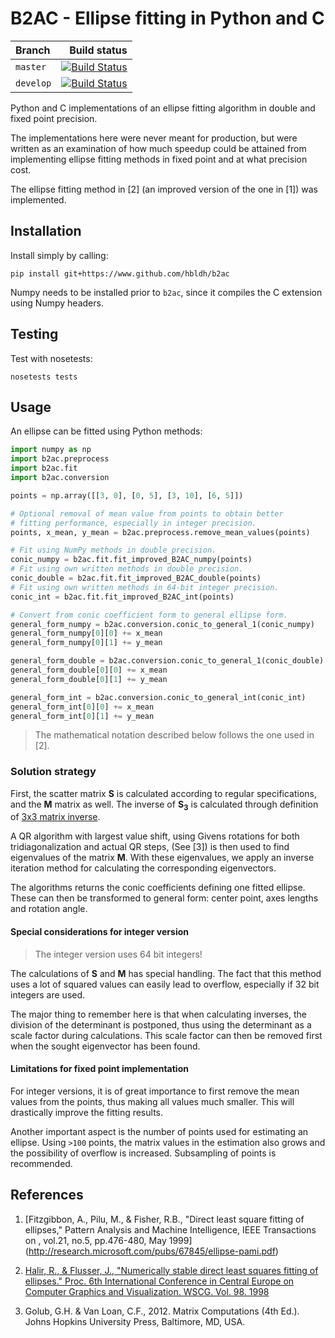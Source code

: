 # B2AC - Ellipse fitting in Python and C

|  Branch       | Build status     |
| :------------ | ---------------: |
| `master`      | [![Build Status](https://travis-ci.org/hbldh/b2ac.svg?branch=master)](https://travis-ci.org/hbldh/b2ac) |
| `develop`     | [![Build Status](https://travis-ci.org/hbldh/b2ac.svg?branch=develop)](https://travis-ci.org/hbldh/b2ac) |

Python and C implementations of an ellipse fitting algorithm in double and fixed point precision. 

The implementations here were never meant for production, but were written as an examination of how much
speedup could be attained from implementing ellipse fitting methods in fixed point and at what precision cost.

The ellipse fitting method in \[2\] (an improved version of the one in \[1\]) was implemented.

## Installation

Install simply by calling:

    pip install git+https://www.github.com/hbldh/b2ac
    
Numpy needs to be installed prior to `b2ac`, since it compiles the C extension using Numpy headers.

## Testing

Test with nosetests:

    nosetests tests

## Usage

An ellipse can be fitted using Python methods:

```python
import numpy as np
import b2ac.preprocess
import b2ac.fit
import b2ac.conversion

points = np.array([[3, 0], [0, 5], [3, 10], [6, 5]])

# Optional removal of mean value from points to obtain better
# fitting performance, especially in integer precision. 
points, x_mean, y_mean = b2ac.preprocess.remove_mean_values(points)

# Fit using NumPy methods in double precision.
conic_numpy = b2ac.fit.fit_improved_B2AC_numpy(points)
# Fit using own written methods in double precision.
conic_double = b2ac.fit.fit_improved_B2AC_double(points)
# Fit using own written methods in 64-bit integer precision.
conic_int = b2ac.fit.fit_improved_B2AC_int(points)

# Convert from conic coefficient form to general ellipse form.
general_form_numpy = b2ac.conversion.conic_to_general_1(conic_numpy)
general_form_numpy[0][0] += x_mean
general_form_numpy[0][1] += y_mean

general_form_double = b2ac.conversion.conic_to_general_1(conic_double)
general_form_double[0][0] += x_mean
general_form_double[0][1] += y_mean

general_form_int = b2ac.conversion.conic_to_general_int(conic_int)
general_form_int[0][0] += x_mean
general_form_int[0][1] += y_mean

```

> The mathematical notation described below follows the one used in \[2\].

### Solution strategy

First, the scatter matrix **S** is calculated according to regular specifications,
and the **M** matrix as well. The inverse of **S<sub>3</sub>** is calculated through 
definition of [3x3 matrix inverse](http://mathworld.wolfram.com/MatrixInverse.html).

A QR algorithm with largest value shift, using Givens rotations for both 
tridiagonalization and actual QR steps, (See \[3\]) is then used
to find eigenvalues of the matrix **M**. With these eigenvalues, we
apply an inverse iteration method for calculating the 
corresponding eigenvectors.

The algorithms returns the conic coefficients defining one fitted ellipse.
These can then be transformed to general form: center point, 
axes lengths and rotation angle.

#### Special considerations for integer version

> The integer version uses 64 bit integers!

The calculations of **S** and **M** has special handling. The fact that
this method uses a lot of squared values can easily lead to overflow, especially if
32 bit integers are used. 

The major thing to remember here is that when calculating inverses,
the division of the determinant is postponed, thus using the determinant as
a scale factor during calculations. This scale factor can then be removed 
first when the sought eigenvector has been found. 

#### Limitations for fixed point implementation

For integer versions, it is of great importance to first remove the 
mean values from the points, thus making all values much smaller. This will
drastically improve the fitting results.

Another important aspect is the number of points used for estimating an
ellipse. Using `>100` points, the matrix values in the estimation also grows
and the possibility of overflow is increased. Subsampling of points is recommended.


## References

1.  [Fitzgibbon, A., Pilu, M., & Fisher, R.B.,
    "Direct least square fitting of ellipses," Pattern Analysis and Machine Intelligence,
    IEEE Transactions on , vol.21, no.5, pp.476-480, May 1999]
    (http://research.microsoft.com/pubs/67845/ellipse-pami.pdf)
    
2.  [Halir, R., & Flusser, J., "Numerically stable direct least squares fitting of ellipses." 
     Proc. 6th International Conference in Central Europe on Computer Graphics and Visualization. 
     WSCG. Vol. 98. 1998](http://autotrace.sourceforge.net/WSCG98.pdf)

3.  Golub, G.H. & Van Loan, C.F., 2012. Matrix Computations (4th Ed.). 
    Johns Hopkins University Press, Baltimore, MD, USA.
